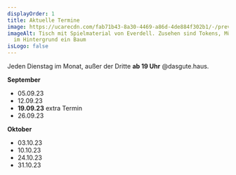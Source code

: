```yaml
---
displayOrder: 1
title: Aktuelle Termine
image: https://ucarecdn.com/fab71b43-8a30-4469-a86d-4de884f302b1/-/preview/-/enhance/63/
imageAlt: Tisch mit Spielmaterial von Everdell. Zusehen sind Tokens, Münzen und
  im Hintergrund ein Baum
isLogo: false
---
```

Jeden Dienstag im Monat, außer der Dritte **ab 19 Uhr** @dasgute.haus.

**September**

* 05.09.23
* 12.09.23
* **19.09.23** extra Termin
* 26.09.23

**Oktober**

* 03.10.23
* 10.10.23
* 24.10.23
* 31.10.23